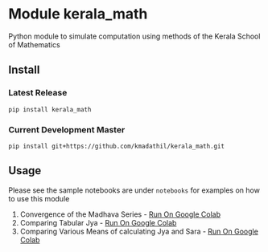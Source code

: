 # Module kerala_math
Python module to simulate computation using methods of the Kerala School of Mathematics

## Install
### Latest Release
`pip install kerala_math`

### Current Development Master
`pip install git+https://github.com/kmadathil/kerala_math.git`

## Usage
Please see the sample notebooks are under `notebooks` for examples on how to use this module
1. Convergence of the Madhava Series - [Run On Google Colab](https://colab.research.google.com/github/kmadathil/kerala_math/blob/master/notebooks/Computing%20Tabular%20Sines.ipynb)
2. Comparing Tabular Jya - [Run On Google Colab](https://colab.research.google.com/github/kmadathil/kerala_math/blob/master/notebooks/Convergence%20of%20the%20Madhava%20Series.ipynb)
3. Comparing Various Means of calculating Jya and Sara - [Run On Google Colab](https://colab.research.google.com/github/kmadathil/kerala_math/blob/master/notebooks/Jya%20Series.ipynb)
